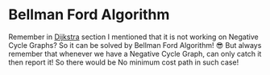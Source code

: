# Bellman Ford Algorithm

Remember in [Dijkstra](https://github.com/shirinyamani/Algorithms/tree/main/graph/dijkstra) section I mentioned that it is not working on Negative Cycle Graphs? So it can be solved by Bellman Ford Algorithm! 😎
But always remember that whenever we have a Negative Cycle Graph, can only catch it then report it! So there would be No minimum cost path in such case!